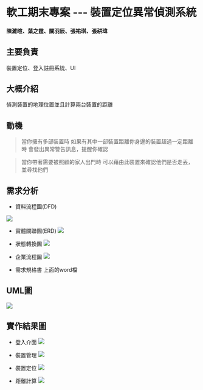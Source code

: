 # 軟工期末專案 --- 裝置定位異常偵測系統

#### 陳濰暄、葉之霆、關羽辰、張祐琪、張耕瑋 ####

## 主要負責
裝置定位、登入註冊系統、UI

## 大概介紹
偵測裝置的地理位置並且計算兩台裝置的距離

## 動機
> 當你擁有多部裝置時
> 如果有其中一部裝置距離你身邊的裝置超過一定距離時
> 會發出異常警告訊息，提醒你確認

> 當你帶著需要被照顧的家人出門時
> 可以藉由此裝置來確認他們是否走丟，並尋找他們

## 需求分析

- 資料流程圖(DFD)

![](./image/DFD.jpg)

- 實體關聯圖(ERD)
![](./image/ERD.jpg)

- 狀態轉換圖
![](./image/狀態轉換圖.jpg)

- 企業流程圖
![](./image/企業流程圖.jpg)

- 需求規格書
上面的word檔

## UML圖
![](./image/UML.png)

## 實作結果圖

- 登入介面
![](./image/登入介面.jpg)

- 裝置管理
![](./image/裝置管理.jpg)

- 裝置定位
![](./image/裝置定位.jpg)

- 距離計算
![](./image/距離計算.jpg)